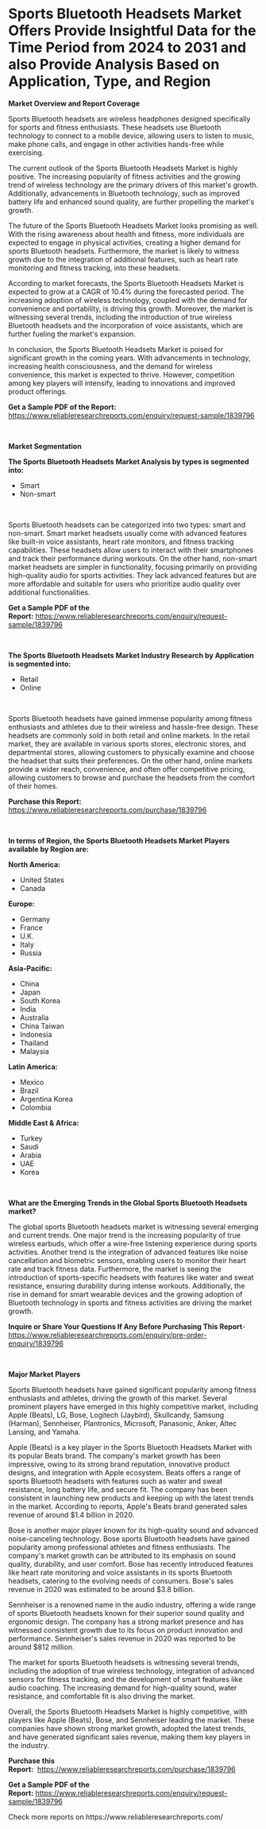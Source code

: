 <p><h1>Sports Bluetooth Headsets Market Offers Provide Insightful Data for the Time Period from 2024 to 2031 and also Provide Analysis Based on Application, Type, and Region</h1></p><p><strong>Market Overview and Report Coverage</strong></p>
<p><p>Sports Bluetooth headsets are wireless headphones designed specifically for sports and fitness enthusiasts. These headsets use Bluetooth technology to connect to a mobile device, allowing users to listen to music, make phone calls, and engage in other activities hands-free while exercising.</p><p>The current outlook of the Sports Bluetooth Headsets Market is highly positive. The increasing popularity of fitness activities and the growing trend of wireless technology are the primary drivers of this market's growth. Additionally, advancements in Bluetooth technology, such as improved battery life and enhanced sound quality, are further propelling the market's growth.</p><p>The future of the Sports Bluetooth Headsets Market looks promising as well. With the rising awareness about health and fitness, more individuals are expected to engage in physical activities, creating a higher demand for sports Bluetooth headsets. Furthermore, the market is likely to witness growth due to the integration of additional features, such as heart rate monitoring and fitness tracking, into these headsets.</p><p>According to market forecasts, the Sports Bluetooth Headsets Market is expected to grow at a CAGR of 10.4% during the forecasted period. The increasing adoption of wireless technology, coupled with the demand for convenience and portability, is driving this growth. Moreover, the market is witnessing several trends, including the introduction of true wireless Bluetooth headsets and the incorporation of voice assistants, which are further fueling the market's expansion.</p><p>In conclusion, the Sports Bluetooth Headsets Market is poised for significant growth in the coming years. With advancements in technology, increasing health consciousness, and the demand for wireless convenience, this market is expected to thrive. However, competition among key players will intensify, leading to innovations and improved product offerings.</p></p>
<p><strong>Get a Sample PDF of the Report:</strong> <a href="https://www.reliableresearchreports.com/enquiry/request-sample/1839796">https://www.reliableresearchreports.com/enquiry/request-sample/1839796</a></p>
<p>&nbsp;</p>
<p><strong>Market Segmentation</strong></p>
<p><strong>The Sports Bluetooth Headsets Market Analysis by types is segmented into:</strong></p>
<p><ul><li>Smart</li><li>Non-smart</li></ul></p>
<p>&nbsp;</p>
<p><p>Sports Bluetooth headsets can be categorized into two types: smart and non-smart. Smart market headsets usually come with advanced features like built-in voice assistants, heart rate monitors, and fitness tracking capabilities. These headsets allow users to interact with their smartphones and track their performance during workouts. On the other hand, non-smart market headsets are simpler in functionality, focusing primarily on providing high-quality audio for sports activities. They lack advanced features but are more affordable and suitable for users who prioritize audio quality over additional functionalities.</p></p>
<p><strong>Get a Sample PDF of the Report:</strong>&nbsp;<a href="https://www.reliableresearchreports.com/enquiry/request-sample/1839796">https://www.reliableresearchreports.com/enquiry/request-sample/1839796</a></p>
<p>&nbsp;</p>
<p><strong>The Sports Bluetooth Headsets Market Industry Research by Application is segmented into:</strong></p>
<p><ul><li>Retail</li><li>Online</li></ul></p>
<p>&nbsp;</p>
<p><p>Sports Bluetooth headsets have gained immense popularity among fitness enthusiasts and athletes due to their wireless and hassle-free design. These headsets are commonly sold in both retail and online markets. In the retail market, they are available in various sports stores, electronic stores, and departmental stores, allowing customers to physically examine and choose the headset that suits their preferences. On the other hand, online markets provide a wider reach, convenience, and often offer competitive pricing, allowing customers to browse and purchase the headsets from the comfort of their homes.</p></p>
<p><strong>Purchase this Report:</strong>&nbsp; <a href="https://www.reliableresearchreports.com/purchase/1839796">https://www.reliableresearchreports.com/purchase/1839796</a></p>
<p>&nbsp;</p>
<p><strong>In terms of Region, the Sports Bluetooth Headsets Market Players available by Region are:</strong></p>
<p>
    <p> <strong> North America: </strong>
        <ul>
            <li>United States</li>
            <li>Canada</li>
        </ul>
        </p> 
    <p> <strong> Europe: </strong>
        <ul>
            <li>Germany</li>
            <li>France</li>
            <li>U.K.</li>
            <li>Italy</li>
            <li>Russia</li>
        </ul>
        </p> 
    <p> <strong> Asia-Pacific: </strong>
        <ul>
            <li>China</li>
            <li>Japan</li>
            <li>South Korea</li>
            <li>India</li>
            <li>Australia</li>
            <li>China Taiwan</li>
            <li>Indonesia</li>
            <li>Thailand</li>
            <li>Malaysia</li>
        </ul>
        </p> 
    <p> <strong> Latin America: </strong>
        <ul>
            <li>Mexico</li>
            <li>Brazil</li>
            <li>Argentina Korea</li>
            <li>Colombia</li>
        </ul>
        </p> 
    <p> <strong> Middle East & Africa: </strong>
        <ul>
            <li>Turkey</li>
            <li>Saudi</li>
            <li>Arabia</li>
            <li>UAE</li>
            <li>Korea</li>
        </ul>
    </p>
    </p>
<p>&nbsp;</p>
<p><strong>What are the Emerging Trends in the Global Sports Bluetooth Headsets market?</strong></p>
<p><p>The global sports Bluetooth headsets market is witnessing several emerging and current trends. One major trend is the increasing popularity of true wireless earbuds, which offer a wire-free listening experience during sports activities. Another trend is the integration of advanced features like noise cancellation and biometric sensors, enabling users to monitor their heart rate and track fitness data. Furthermore, the market is seeing the introduction of sports-specific headsets with features like water and sweat resistance, ensuring durability during intense workouts. Additionally, the rise in demand for smart wearable devices and the growing adoption of Bluetooth technology in sports and fitness activities are driving the market growth.</p></p>
<p><strong>Inquire or Share Your Questions If Any Before Purchasing This Report</strong>- <a href="https://www.reliableresearchreports.com/enquiry/pre-order-enquiry/1839796">https://www.reliableresearchreports.com/enquiry/pre-order-enquiry/1839796</a></p>
<p>&nbsp;</p>
<p><strong>Major Market Players</strong></p>
<p><p>Sports Bluetooth headsets have gained significant popularity among fitness enthusiasts and athletes, driving the growth of this market. Several prominent players have emerged in this highly competitive market, including Apple (Beats), LG, Bose, Logitech (Jaybird), Skullcandy, Samsung (Harman), Sennheiser, Plantronics, Microsoft, Panasonic, Anker, Altec Lansing, and Yamaha.</p><p>Apple (Beats) is a key player in the Sports Bluetooth Headsets Market with its popular Beats brand. The company's market growth has been impressive, owing to its strong brand reputation, innovative product designs, and integration with Apple ecosystem. Beats offers a range of sports Bluetooth headsets with features such as water and sweat resistance, long battery life, and secure fit. The company has been consistent in launching new products and keeping up with the latest trends in the market. According to reports, Apple's Beats brand generated sales revenue of around $1.4 billion in 2020.</p><p>Bose is another major player known for its high-quality sound and advanced noise-canceling technology. Bose sports Bluetooth headsets have gained popularity among professional athletes and fitness enthusiasts. The company's market growth can be attributed to its emphasis on sound quality, durability, and user comfort. Bose has recently introduced features like heart rate monitoring and voice assistants in its sports Bluetooth headsets, catering to the evolving needs of consumers. Bose's sales revenue in 2020 was estimated to be around $3.8 billion.</p><p>Sennheiser is a renowned name in the audio industry, offering a wide range of sports Bluetooth headsets known for their superior sound quality and ergonomic design. The company has a strong market presence and has witnessed consistent growth due to its focus on product innovation and performance. Sennheiser's sales revenue in 2020 was reported to be around $812 million.</p><p>The market for sports Bluetooth headsets is witnessing several trends, including the adoption of true wireless technology, integration of advanced sensors for fitness tracking, and the development of smart features like audio coaching. The increasing demand for high-quality sound, water resistance, and comfortable fit is also driving the market.</p><p>Overall, the Sports Bluetooth Headsets Market is highly competitive, with players like Apple (Beats), Bose, and Sennheiser leading the market. These companies have shown strong market growth, adopted the latest trends, and have generated significant sales revenue, making them key players in the industry.</p></p>
<p><strong>Purchase this Report:</strong>&nbsp;&nbsp;<a href="https://www.reliableresearchreports.com/purchase/1839796">https://www.reliableresearchreports.com/purchase/1839796</a></p>
<p></p>
<p><strong>Get a Sample PDF of the Report:</strong>&nbsp;<a href="https://www.reliableresearchreports.com/enquiry/request-sample/1839796">https://www.reliableresearchreports.com/enquiry/request-sample/1839796</a></p>
<p>Check more reports on https://www.reliableresearchreports.com/</p>